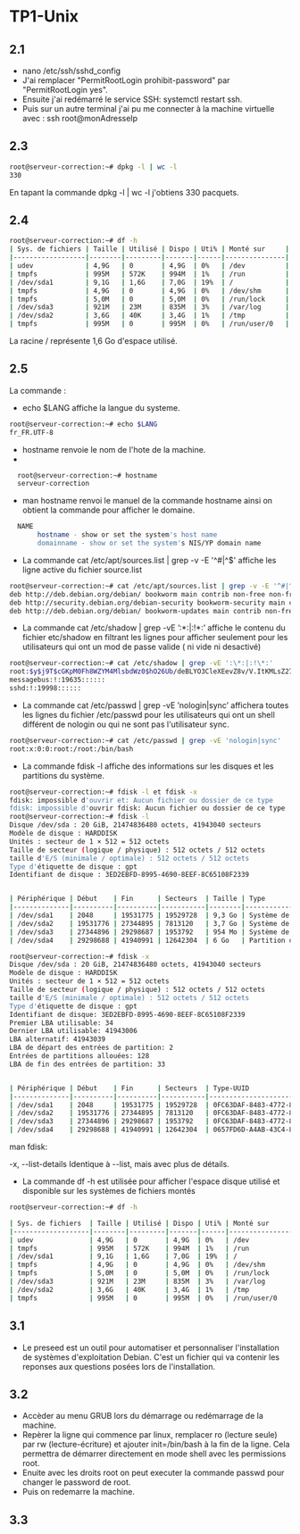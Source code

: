 # TP1-Unix

## 2.1
- nano /etc/ssh/sshd_config
- J'ai remplacer "PermitRootLogin prohibit-password" par "PermitRootLogin yes".
- Ensuite j'ai redémarré le service SSH: systemctl restart ssh.
- Puis sur un autre terminal j'ai pu me connecter à la machine virtuelle avec : ssh root@monAdresseIp

## 2.3
```bash
root@serveur-correction:~# dpkg -l | wc -l
330
```
En tapant la commande dpkg -l | wc -l j'obtiens 330 pacquets.

## 2.4
```bash
root@serveur-correction:~# df -h
| Sys. de fichiers | Taille | Utilisé | Dispo | Uti% | Monté sur     |
|------------------|--------|---------|-------|------|---------------|
| udev             | 4,9G   | 0       | 4,9G  | 0%   | /dev          |
| tmpfs            | 995M   | 572K    | 994M  | 1%   | /run          |
| /dev/sda1        | 9,1G   | 1,6G    | 7,0G  | 19%  | /             |
| tmpfs            | 4,9G   | 0       | 4,9G  | 0%   | /dev/shm      |
| tmpfs            | 5,0M   | 0       | 5,0M  | 0%   | /run/lock     |
| /dev/sda3        | 921M   | 23M     | 835M  | 3%   | /var/log      |
| /dev/sda2        | 3,6G   | 40K     | 3,4G  | 1%   | /tmp          |
| tmpfs            | 995M   | 0       | 995M  | 0%   | /run/user/0   |
```

La racine / représente 1,6 Go d'espace utilisé.

## 2.5
La commande : 
- echo $LANG affiche la langue du systeme.

```bash
root@serveur-correction:~# echo $LANG 
fr_FR.UTF-8
```

- hostname renvoie le nom de l'hote de la machine.
- 
```bash
  root@serveur-correction:~# hostname
  serveur-correction
```
- man hostname renvoi le manuel de la commande hostname ainsi on obtient la commande pour afficher le domaine.
```bash
  NAME
       hostname - show or set the system's host name
       domainname - show or set the system's NIS/YP domain name
```

- La commande cat /etc/apt/sources.list | grep -v -E '^#|^$' affiche les ligne active du fichier source.list
```bash
root@serveur-correction:~# cat /etc/apt/sources.list | grep -v -E '^#|^$'
deb http://deb.debian.org/debian/ bookworm main contrib non-free non-free-firmware
deb http://security.debian.org/debian-security bookworm-security main contrib non-free non-free-firmware
deb http://deb.debian.org/debian/ bookworm-updates main contrib non-free non-free-firmware
```

- La commande cat /etc/shadow | grep -vE ’:\*:|:!\*:’ affiche le contenu du fichier etc/shadow en filtrant les lignes pour afficher seulement pour les utilisateurs qui ont un mod de passe valide ( ni vide ni desactivé)
```bash
root@serveur-correction:~# cat /etc/shadow | grep -vE ':\*:|:!\*:'
root:$y$j9T$cGKpM0Fh8WZYM4MlsbdWz0$hO26Ub/deBLYO3CleXEevZ8v/V.ItKMLsZ274x5BMtA:19635:0:99999:7:::
messagebus:!:19635::::::
sshd:!:19998::::::
```

- La commande cat /etc/passwd | grep -vE ’nologin|sync’ affichera toutes les lignes du fichier /etc/passwd pour les utilisateurs qui ont un shell différent de nologin ou qui ne sont pas l'utilisateur sync.

```bash
root@serveur-correction:~# cat /etc/passwd | grep -vE 'nologin|sync'
root:x:0:0:root:/root:/bin/bash
```

- La commande fdisk -l affiche des informations sur les disques et les partitions du système.
```bash
root@serveur-correction:~# fdisk -l et fdisk -x
fdisk: impossible d'ouvrir et: Aucun fichier ou dossier de ce type
fdisk: impossible d'ouvrir fdisk: Aucun fichier ou dossier de ce type
root@serveur-correction:~# fdisk -l 
Disque /dev/sda : 20 GiB, 21474836480 octets, 41943040 secteurs
Modèle de disque : HARDDISK        
Unités : secteur de 1 × 512 = 512 octets
Taille de secteur (logique / physique) : 512 octets / 512 octets
taille d'E/S (minimale / optimale) : 512 octets / 512 octets
Type d'étiquette de disque : gpt
Identifiant de disque : 3ED2EBFD-8995-4690-8EEF-8C65108F2339


| Périphérique | Début    | Fin      | Secteurs  | Taille | Type                          |
|--------------|----------|----------|-----------|--------|-------------------------------|
| /dev/sda1    | 2048     | 19531775 | 19529728  | 9,3 Go | Système de fichiers Linux     |
| /dev/sda2    | 19531776 | 27344895 | 7813120   | 3,7 Go | Système de fichiers Linux     |
| /dev/sda3    | 27344896 | 29298687 | 1953792   | 954 Mo | Système de fichiers Linux     |
| /dev/sda4    | 29298688 | 41940991 | 12642304  | 6 Go   | Partition d'échange Linux     |

```

```bash
root@serveur-correction:~# fdisk -x
Disque /dev/sda : 20 GiB, 21474836480 octets, 41943040 secteurs
Modèle de disque : HARDDISK        
Unités : secteur de 1 × 512 = 512 octets
Taille de secteur (logique / physique) : 512 octets / 512 octets
taille d'E/S (minimale / optimale) : 512 octets / 512 octets
Type d'étiquette de disque : gpt
Identifiant de disque: 3ED2EBFD-8995-4690-8EEF-8C65108F2339
Premier LBA utilisable: 34
Dernier LBA utilisable: 41943006
LBA alternatif: 41943039
LBA de départ des entrées de partition: 2
Entrées de partitions allouées: 128
LBA de fin des entrées de partition: 33


| Périphérique | Début    | Fin      | Secteurs  | Type-UUID                             | UUID                                   | Nom           |
|--------------|----------|----------|-----------|---------------------------------------|----------------------------------------|---------------|
| /dev/sda1    | 2048     | 19531775 | 19529728  | 0FC63DAF-8483-4772-8E79-3D69D8477DE4  | 7202EEDF-B999-47CC-BE80-70C80C2C83B0   | la racine     |
| /dev/sda2    | 19531776 | 27344895 | 7813120   | 0FC63DAF-8483-4772-8E79-3D69D8477DE4  | 346085A8-A5AE-48BA-B6B7-BDA598DD7465   | espace tempo  |
| /dev/sda3    | 27344896 | 29298687 | 1953792   | 0FC63DAF-8483-4772-8E79-3D69D8477DE4  | 8F880167-DE17-4896-BB95-EE5AAC9E2E9A   | les logs      |
| /dev/sda4    | 29298688 | 41940991 | 12642304  | 0657FD6D-A4AB-43C4-84E5-0933C84B4F4F  | 68C18C76-59A6-45DF-A745-F87FD1D412DA   | ma swap       |

```

man fdisk: 

-x, --list-details
           Identique à --list, mais avec plus de détails.

- La commande df -h est utilisée pour afficher l'espace disque utilisé et disponible sur les systèmes de fichiers montés
```bash
root@serveur-correction:~# df -h

| Sys. de fichiers  | Taille | Utilisé | Dispo | Uti% | Monté sur       |
|-------------------|--------|---------|-------|------|-----------------|
| udev              | 4,9G   | 0       | 4,9G  | 0%   | /dev            |
| tmpfs             | 995M   | 572K    | 994M  | 1%   | /run            |
| /dev/sda1         | 9,1G   | 1,6G    | 7,0G  | 19%  | /               |
| tmpfs             | 4,9G   | 0       | 4,9G  | 0%   | /dev/shm        |
| tmpfs             | 5,0M   | 0       | 5,0M  | 0%   | /run/lock       |
| /dev/sda3         | 921M   | 23M     | 835M  | 3%   | /var/log        |
| /dev/sda2         | 3,6G   | 40K     | 3,4G  | 1%   | /tmp            |
| tmpfs             | 995M   | 0       | 995M  | 0%   | /run/user/0     |
```

## 3.1

- Le preseed est un outil pour automatiser et personnaliser l'installation de systèmes d'exploitation Debian. C'est un fichier qui va contenir les reponses aux questions posées lors de l'installation.


## 3.2

- Accèder au menu GRUB lors du démarrage ou redémarrage de la machine.
- Repèrer la ligne qui commence par linux, remplacer ro (lecture seule) par rw (lecture-écriture) et ajouter init=/bin/bash à la fin de la ligne. Cela permettra de démarrer directement en mode shell avec les permissions root.
- Enuite avec les droits root on peut executer la commande passwd pour changer le password de root.
- Puis on redemarre la machine.

## 3.3






